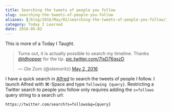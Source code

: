 ```yaml
---
title: Searching the tweets of people you follow
slug: searching-the-tweets-of-people-you-follow
aliases: [/blog/2016/May/02/searching-the-tweets-of-people-you-follow/]
category: Today I Learned
date: 2016-05-02
---
```


This is more of a Today I Taught.

<blockquote class="twitter-tweet" data-lang="en"><p lang="en" dir="ltr">Turns out, it is actually possible to search my timeline. Thanks <a href="https://twitter.com/tdhopper">@tdhopper</a> for the tip. <a href="https://t.co/7IsD76qszD">pic.twitter.com/7IsD76qszD</a></p>&mdash; Ole Zorn (@olemoritz) <a href="https://twitter.com/olemoritz/status/727148272675115008">May 2, 2016</a></blockquote>
<script async src="//platform.twitter.com/widgets.js" charset="utf-8"></script>

I have a quick search in [Alfred](https://www.alfredapp.com/) to search the tweets of people I follow. I launch Alfred with ⌘-Space and type `following {query}`. Restricting a Twitter search to people you follow only requires adding the `s=follows` query string to a search url:

```
https://twitter.com/search?s=follows&q={query}
```